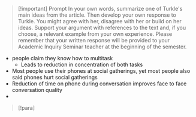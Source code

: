> [!important] Prompt
> In your own words, summarize one of Turkle's main ideas from the article. Then develop your own response to Turkle. You might agree with her, disagree with her or build on her ideas. Support your argument with references to the text and, if you choose, a relevant example from your own experience. Please remember that your written response will be provided to your Academic Inquiry Seminar teacher at the beginning of the semester.

- people claim they know how to multitask
	- Leads to reduction in concentration of both tasks
- Most people use their phones at social gatherings, yet most people also said phones hurt social gatherings
- Reduction of time on phone during conversation improves face to face conversation quality
- 

> [!para]
> 